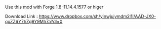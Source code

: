 Use this mod with Forge 1.8-11.14.4.1577 or higer

Download Link : https://www.dropbox.com/sh/yinwjujvmdm2l1l/AAD-JX0-qxZZ6Y7hZg9Y9Mh7a?dl=0
